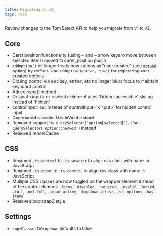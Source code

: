 ```yaml
---
title: Migrating to v2
tags: docs
---
```


Review changes to the Tom Select API to help you migrate from v1 to v2.

## Core
* Caret position functionality (using <kbd>&larr;</kbd> and <kbd>&rarr;</kbd> arrow keys to move between selected items) moved to caret_position plugin
* ```addOption()``` no longer treats new options as "user created" (see <a href="https://tom-select.js.org/docs/#persist">persist</a> option) by default. Use ```addOption(option, true)``` for registering user created options.
* Closing control via <kbd>esc</kbd> key, <kbd>enter</kbd>, etc no longer blurs focus to maintain keyboard control
* Added sync() method
* Original &lt;input&gt; or &lt;select&gt; element uses 'hidden-accessible' styling instead of 'hidden'
* controlInput=null instead of controlInput='&lt;input&gt;' for hidden control input
* Deprecated isInvalid. Use isValid instead
* Removed support for ```querySelector('option[selected]')```. Use ```querySelector('option:checked')``` instead
* Removed renderCache

## CSS
* Renamed ```.ts-control``` to ```.ts-wrapper``` to align css class with name in JavaScript
* Renamed ```.ts-input``` to ```.ts-control``` to align css class with name in JavaScript
* Multiple CSS classes are now toggled on the wrapper element instead of the control element: ```.focus```, ```.disabled```, ```.required```, ```.invalid```, ```.locked```, ```.full```, ```.not-full```, ```.input-active```, ```.dropdown-active```, ```.has-options```, ```.has-items```
* Removed bootstrap3 style

## Settings
* ```copyClassesToDropdown``` defaults to false
